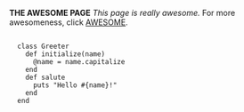 **THE AWESOME PAGE**
*This page is really awesome.*
For more awesomeness, click [AWESOME](https://www.awesome.com).
<pre><code>
  class Greeter
    def initialize(name)
      @name = name.capitalize
    end
    def salute
      puts "Hello #{name}!"
    end
  end
</code></pre>